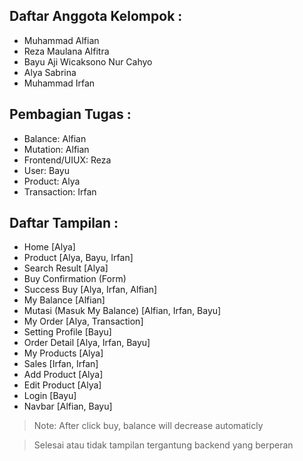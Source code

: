 ## Daftar Anggota Kelompok : 
- Muhammad Alfian
- Reza Maulana Alfitra
- Bayu Aji Wicaksono Nur Cahyo
- Alya Sabrina
- Muhammad Irfan 

## Pembagian Tugas : 
- Balance: Alfian
- Mutation: Alfian
- Frontend/UIUX: Reza
- User: Bayu
- Product: Alya
- Transaction: Irfan 

## Daftar Tampilan : 
- Home [Alya]
- Product [Alya, Bayu, Irfan]
- Search Result [Alya]
- Buy Confirmation (Form)
- Success Buy [Alya, Irfan, Alfian]
- My Balance [Alfian]
- Mutasi (Masuk My Balance) [Alfian, Irfan, Bayu]
- My Order [Alya, Transaction]
- Setting Profile [Bayu]
- Order Detail [Alya, Irfan, Bayu]
- My Products [Alya]
- Sales [Irfan, Irfan]
- Add Product [Alya]
- Edit Product [Alya]
- Login [Bayu]
- Navbar [Alfian, Bayu]

> Note: After click buy, balance will decrease automaticly

> Selesai atau tidak tampilan tergantung backend yang berperan